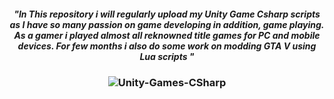 <h5 align="center">
  <b>"In This repository i will regularly upload my Unity Game Csharp scripts as I have so many passion on game developing in addition, game playing. As a gamer i played almost all reknowned title games for PC and mobile devices. For few months i also do some work on modding GTA V using Lua scripts "</b>
</h5>


<h3 align="center">
  <img src="https://github.com/ShopnilIsCoding/Unity-Games-CSharp/assets/122216988/f7a58196-650f-45c0-9a53-f934940fb19b" alt="Unity-Games-CSharp">
</h3>

